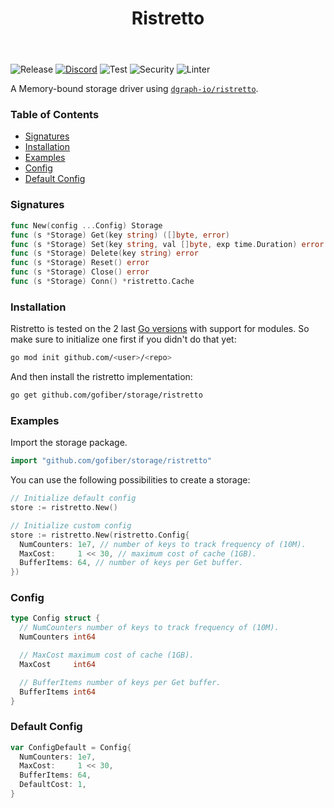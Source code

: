 ﻿---
id: ristretto
title: Ristretto
---

![Release](https://img.shields.io/github/v/tag/gofiber/storage?filter=ristretto*)
[![Discord](https://img.shields.io/discord/704680098577514527?style=flat&label=%F0%9F%92%AC%20discord&color=00ACD7)](https://gofiber.io/discord)
![Test](https://img.shields.io/github/actions/workflow/status/gofiber/storage/test-ristretto.yml?label=Tests)
![Security](https://img.shields.io/github/actions/workflow/status/gofiber/storage/gosec.yml?label=Security)
![Linter](https://img.shields.io/github/actions/workflow/status/gofiber/storage/linter.yml?label=Linter)

A Memory-bound storage driver using [`dgraph-io/ristretto`](https://github.com/dgraph-io/ristretto).

### Table of Contents
- [Signatures](#signatures)
- [Installation](#installation)
- [Examples](#examples)
- [Config](#config)
- [Default Config](#default-config)


### Signatures
```go
func New(config ...Config) Storage
func (s *Storage) Get(key string) ([]byte, error)
func (s *Storage) Set(key string, val []byte, exp time.Duration) error
func (s *Storage) Delete(key string) error
func (s *Storage) Reset() error
func (s *Storage) Close() error
func (s *Storage) Conn() *ristretto.Cache
```

### Installation
Ristretto is tested on the 2 last [Go versions](https://golang.org/dl/) with support for modules. So make sure to initialize one first if you didn't do that yet:
```bash
go mod init github.com/<user>/<repo>
```
And then install the ristretto implementation:
```bash
go get github.com/gofiber/storage/ristretto
```

### Examples
Import the storage package.
```go
import "github.com/gofiber/storage/ristretto"
```

You can use the following possibilities to create a storage:
```go
// Initialize default config
store := ristretto.New()

// Initialize custom config
store := ristretto.New(ristretto.Config{
  NumCounters: 1e7, // number of keys to track frequency of (10M).
  MaxCost:     1 << 30, // maximum cost of cache (1GB).
  BufferItems: 64, // number of keys per Get buffer.
})
```

### Config
```go
type Config struct {
  // NumCounters number of keys to track frequency of (10M).
  NumCounters int64

  // MaxCost maximum cost of cache (1GB).
  MaxCost     int64

  // BufferItems number of keys per Get buffer.
  BufferItems int64
}
```

### Default Config
```go
var ConfigDefault = Config{
  NumCounters: 1e7,
  MaxCost:     1 << 30,
  BufferItems: 64,
  DefaultCost: 1,
}
```
